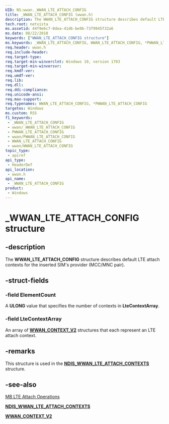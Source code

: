 ```yaml
---
UID: NS:wwan._WWAN_LTE_ATTACH_CONFIG
title: _WWAN_LTE_ATTACH_CONFIG (wwan.h)
description: The WWAN_LTE_ATTACH_CONFIG structure describes default LTE attach contexts for the inserted SIM's provider (MCC/MNC pair).
tech.root: netvista
ms.assetid: 44f9e6c7-0dea-41d6-be9b-73f9945f32a6
ms.date: 08/22/2018
keywords: ["WWAN_LTE_ATTACH_CONFIG structure"]
ms.keywords: _WWAN_LTE_ATTACH_CONFIG, WWAN_LTE_ATTACH_CONFIG, *PWWAN_LTE_ATTACH_CONFIG,
req.header: wwan.h
req.include-header: 
req.target-type: 
req.target-min-winverclnt: Windows 10, version 1703
req.target-min-winversvr: 
req.kmdf-ver: 
req.umdf-ver: 
req.lib: 
req.dll: 
req.ddi-compliance: 
req.unicode-ansi: 
req.max-support: 
req.typenames: WWAN_LTE_ATTACH_CONFIG, *PWWAN_LTE_ATTACH_CONFIG
targetos: Windows
ms.custom: RS5
f1_keywords:
 - _WWAN_LTE_ATTACH_CONFIG
 - wwan/_WWAN_LTE_ATTACH_CONFIG
 - PWWAN_LTE_ATTACH_CONFIG
 - wwan/PWWAN_LTE_ATTACH_CONFIG
 - WWAN_LTE_ATTACH_CONFIG
 - wwan/WWAN_LTE_ATTACH_CONFIG
topic_type:
 - apiref
api_type:
 - HeaderDef
api_location:
 - wwan.h
api_name:
 - _WWAN_LTE_ATTACH_CONFIG
product:
 - Windows
---
```


# _WWAN_LTE_ATTACH_CONFIG structure


## -description

The **WWAN_LTE_ATTACH_CONFIG** structure describes default LTE attach contexts for the inserted SIM's provider (MCC/MNC pair).

## -struct-fields

### -field ElementCount

A **ULONG** value that specifies the number of contexts in **LteContextArray**.

### -field LteContextArray

 
An array of [**WWAN_CONTEXT_V2**](ns-wwan-_wwan_context_v2.md) structures that each represent an LTE attach context.

## -remarks

This structure is used in the [**NDIS_WWAN_LTE_ATTACH_CONTEXTS**](../ndiswwan/ns-ndiswwan-_ndis_wwan_lte_attach_contexts.md) structure.

## -see-also

[MB LTE Attach Operations](https://docs.microsoft.com/windows-hardware/drivers/network/mb-lte-attach-operations)

[**NDIS_WWAN_LTE_ATTACH_CONTEXTS**](../ndiswwan/ns-ndiswwan-_ndis_wwan_lte_attach_contexts.md)

[**WWAN_CONTEXT_V2**](ns-wwan-_wwan_context_v2.md)

